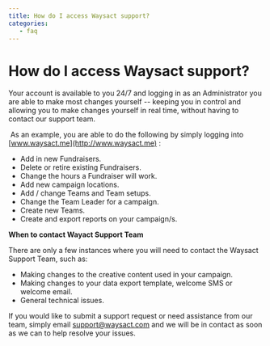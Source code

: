 ```yaml
---
title: How do I access Waysact support?
categories:
   - faq
---
```

# How do I access Waysact support?

Your account is available to you 24/7 and logging in as an Administrator
you are able to make most changes yourself -- keeping you in control and
allowing you to make changes yourself in real time, without having to
contact our support team.

 As an example, you are able to do the following by simply logging into
[www.waysact.me](http://www.waysact.me) :

-   Add in new Fundraisers.
-   Delete or retire existing Fundraisers.
-   Change the hours a Fundraiser will work.
-   Add new campaign locations.
-   Add / change Teams and Team setups.
-   Change the Team Leader for a campaign.
-   Create new Teams. 
-   Create and export reports on your campaign/s. 

**When to contact Wayact Support Team**

There are only a few instances where you will need to contact the
Waysact Support Team, such as:

-   Making changes to the creative content used in your campaign.
-   Making changes to your data export template, welcome SMS or welcome
    email.
-   General technical issues.

If you would like to submit a support request or need assistance from
our team, simply email
[support@waysact.com](mailto:support@waysact.com) and we will be in contact as soon as we can to help resolve your issues.
